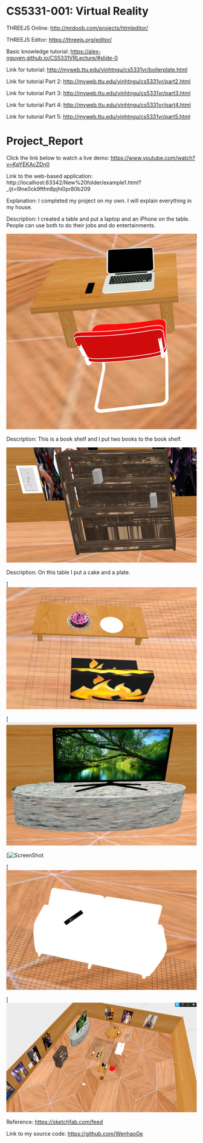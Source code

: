 # CS5331-001: Virtual Reality
THREEJS Online: http://mrdoob.com/projects/htmleditor/

THREEJS Editor: https://threejs.org/editor/

Basic knowledge tutorial: https://alex-nguyen.github.io/CS5331VRLecture/#slide-0

Link for tutorial: http://myweb.ttu.edu/vinhtngu/cs5331vr/boilerplate.html

Link for tutorial Part 2: http://myweb.ttu.edu/vinhtngu/cs5331vr/part2.html

Link for tutorial Part 3: http://myweb.ttu.edu/vinhtngu/cs5331vr/part3.html

Link for tutorial Part 4: http://myweb.ttu.edu/vinhtngu/cs5331vr/part4.html

Link for tutorial Part 5: http://myweb.ttu.edu/vinhtngu/cs5331vr/part5.html

# Project_Report
Click the link below to watch a live demo:
https://www.youtube.com/watch?v=KpYEKAcZDn0

Link to the web-based application: 
http://localhost:63342/New%20folder/example1.html?_ijt=l9ne0ck9ftfm8pjhi0pr80b209

Explanation:
I completed my project on my own. I will explain everything in my house. 

Description:
I created a table and put a laptop and an iPhone on the table. People can use both to do their jobs and do entertainments.

![ScreenShot](/images/7.PNG)

Description:
This is a book shelf and I put two books to the book shelf.

![ScreenShot](/images/8.PNG)

Description: On this table I put a cake and a plate. 

[![ScreenShot](/images/9.PNG)

[![ScreenShot](/images/10.PNG)

[![ScreenShot](/images11.PNG)

[![ScreenShot](/images/12.PNG)

[![ScreenShot](/images/13.png)

Reference:
https://sketchfab.com/feed

Link to my source code:
https://github.com/WenhaoGe

